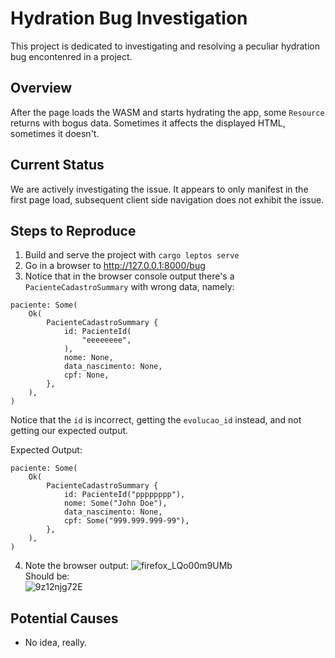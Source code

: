 # Hydration Bug Investigation

This project is dedicated to investigating and resolving a peculiar hydration bug encontenred in a project.

## Overview

After the page loads the WASM and starts hydrating the app, some `Resource` returns with bogus data.
Sometimes it affects the displayed HTML, sometimes it doesn't.

## Current Status

We are actively investigating the issue. It appears to only manifest in the first page load, subsequent client side navigation does not exhibit the issue.

## Steps to Reproduce

1. Build and serve the project with `cargo leptos serve`
2. Go in a browser to http://127.0.0.1:8000/bug
3. Notice that in the browser console output there's a `PacienteCadastroSummary` with wrong data, namely:

```
paciente: Some(
    Ok(
        PacienteCadastroSummary {
            id: PacienteId(
                "eeeeeeee",
            ),
            nome: None,
            data_nascimento: None,
            cpf: None,
        },
    ),
)
```

Notice that the `id` is incorrect, getting the `evolucao_id` instead, and not getting our expected output.

Expected Output:

```
paciente: Some(
    Ok(
        PacienteCadastroSummary {
            id: PacienteId("pppppppp"),
            nome: Some("John Doe"),
            data_nascimento: None,
            cpf: Some("999.999.999-99"),
        },
    ),
)
```

4. Note the browser output:
   ![firefox_LQo00m9UMb](https://github.com/user-attachments/assets/bcb734ad-96a3-43a6-902a-ba1132ac8602) <br />
   Should be: <br />
   ![9z12njg72E](https://github.com/user-attachments/assets/8d636ba3-f5b7-4d82-8a01-e399f09b2c78)

## Potential Causes

- No idea, really.
